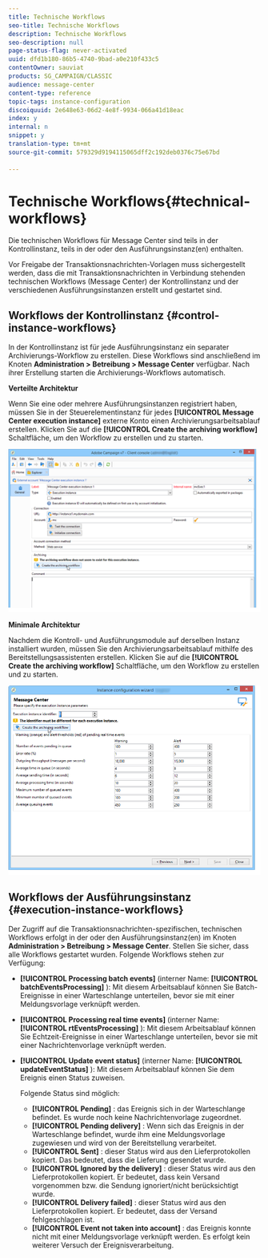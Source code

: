 ```yaml
---
title: Technische Workflows
seo-title: Technische Workflows
description: Technische Workflows
seo-description: null
page-status-flag: never-activated
uuid: dfd1b180-86b5-4740-9bad-a0e210f433c5
contentOwner: sauviat
products: SG_CAMPAIGN/CLASSIC
audience: message-center
content-type: reference
topic-tags: instance-configuration
discoiquuid: 2e648e63-06d2-4e8f-9934-066a41d18eac
index: y
internal: n
snippet: y
translation-type: tm+mt
source-git-commit: 579329d9194115065dff2c192deb0376c75e67bd

---
```



# Technische Workflows{#technical-workflows}

Die technischen Workflows für Message Center sind teils in der Kontrollinstanz, teils in der oder den Ausführungsinstanz(en) enthalten.

Vor Freigabe der Transaktionsnachrichten-Vorlagen muss sichergestellt werden, dass die mit Transaktionsnachrichten in Verbindung stehenden technischen Workflows (Message Center) der Kontrollinstanz und der verschiedenen Ausführungsinstanzen erstellt und gestartet sind.

## Workflows der Kontrollinstanz {#control-instance-workflows}

In der Kontrollinstanz ist für jede Ausführungsinstanz ein separater Archivierungs-Workflow zu erstellen. Diese Workflows sind anschließend im Knoten **Administration > Betreibung > Message Center** verfügbar. Nach ihrer Erstellung starten die Archivierungs-Workflows automatisch.

**Verteilte Architektur**

Wenn Sie eine oder mehrere Ausführungsinstanzen registriert haben, müssen Sie in der Steuerelementinstanz für jedes **[!UICONTROL Message Center execution instance]** externe Konto einen Archivierungsarbeitsablauf erstellen. Klicken Sie auf die **[!UICONTROL Create the archiving workflow]** Schaltfläche, um den Workflow zu erstellen und zu starten.

![](assets/messagecenter_archiving_002.png)

**Minimale Architektur**

Nachdem die Kontroll- und Ausführungsmodule auf derselben Instanz installiert wurden, müssen Sie den Archivierungsarbeitsablauf mithilfe des Bereitstellungsassistenten erstellen. Klicken Sie auf die **[!UICONTROL Create the archiving workflow]** Schaltfläche, um den Workflow zu erstellen und zu starten.

![](assets/messagecenter_archiving_001.png)

## Workflows der Ausführungsinstanz {#execution-instance-workflows}

Der Zugriff auf die Transaktionsnachrichten-spezifischen, technischen Workflows erfolgt in der oder den Ausführungsinstanz(en) im Knoten **Administration > Betreibung > Message Center**. Stellen Sie sicher, dass alle Workflows gestartet wurden. Folgende Workflows stehen zur Verfügung:

* **[!UICONTROL Processing batch events]** (interner Name: **[!UICONTROL batchEventsProcessing]** ): Mit diesem Arbeitsablauf können Sie Batch-Ereignisse in einer Warteschlange unterteilen, bevor sie mit einer Meldungsvorlage verknüpft werden.
* **[!UICONTROL Processing real time events]** (interner Name: **[!UICONTROL rtEventsProcessing]** ): Mit diesem Arbeitsablauf können Sie Echtzeit-Ereignisse in einer Warteschlange unterteilen, bevor sie mit einer Nachrichtenvorlage verknüpft werden.
* **[!UICONTROL Update event status]** (interner Name: **[!UICONTROL updateEventStatus]** ): Mit diesem Arbeitsablauf können Sie dem Ereignis einen Status zuweisen.

   Folgende Status sind möglich:

   * **[!UICONTROL Pending]** : das Ereignis sich in der Warteschlange befindet. Es wurde noch keine Nachrichtenvorlage zugeordnet.
   * **[!UICONTROL Pending delivery]** : Wenn sich das Ereignis in der Warteschlange befindet, wurde ihm eine Meldungsvorlage zugewiesen und wird von der Bereitstellung verarbeitet.
   * **[!UICONTROL Sent]** : dieser Status wird aus den Lieferprotokollen kopiert. Das bedeutet, dass die Lieferung gesendet wurde.
   * **[!UICONTROL Ignored by the delivery]** : dieser Status wird aus den Lieferprotokollen kopiert. Er bedeutet, dass kein Versand vorgenommen bzw. die Sendung ignoriert/nicht berücksichtigt wurde.
   * **[!UICONTROL Delivery failed]** : dieser Status wird aus den Lieferprotokollen kopiert. Er bedeutet, dass der Versand fehlgeschlagen ist.
   * **[!UICONTROL Event not taken into account]** : das Ereignis konnte nicht mit einer Meldungsvorlage verknüpft werden. Es erfolgt kein weiterer Versuch der Ereignisverarbeitung.


